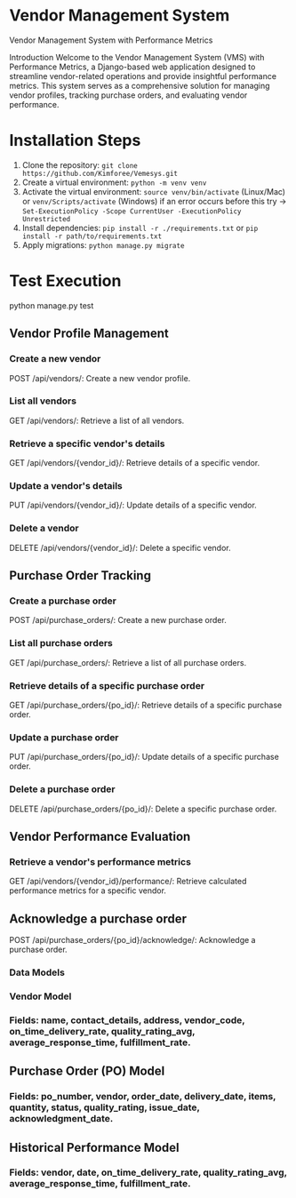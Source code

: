 # Vendor Management System
 Vendor Management System with Performance Metrics

Introduction
Welcome to the Vendor Management System (VMS) with Performance Metrics, a Django-based web application designed to streamline vendor-related operations and provide insightful performance metrics. This system serves as a comprehensive solution for managing vendor profiles, tracking purchase orders, and evaluating vendor performance.

# Installation Steps
1. Clone the repository: `git clone https://github.com/Kimforee/Vemesys.git`
2. Create a virtual environment: `python -m venv venv`
3. Activate the virtual environment: `source venv/bin/activate` (Linux/Mac) or `venv/Scripts/activate` (Windows) if an error occurs before this try -> `Set-ExecutionPolicy -Scope CurrentUser -ExecutionPolicy Unrestricted`
4. Install dependencies: `pip install -r ./requirements.txt` or `pip install -r path/to/requirements.txt`
5. Apply migrations: `python manage.py migrate`

# Test Execution
python manage.py test

## Vendor Profile Management
### Create a new vendor
POST /api/vendors/: Create a new vendor profile.

### List all vendors
GET /api/vendors/: Retrieve a list of all vendors.

### Retrieve a specific vendor's details
GET /api/vendors/{vendor_id}/: Retrieve details of a specific vendor.

### Update a vendor's details
PUT /api/vendors/{vendor_id}/: Update details of a specific vendor.

### Delete a vendor
DELETE /api/vendors/{vendor_id}/: Delete a specific vendor.

## Purchase Order Tracking

### Create a purchase order
 POST /api/purchase_orders/: Create a new purchase order.

### List all purchase orders
 GET /api/purchase_orders/: Retrieve a list of all purchase orders.

### Retrieve details of a specific purchase order
 GET /api/purchase_orders/{po_id}/: Retrieve details of a specific purchase order. 

### Update a purchase order
 PUT /api/purchase_orders/{po_id}/: Update details of a specific purchase order.

### Delete a purchase order
 DELETE /api/purchase_orders/{po_id}/: Delete a specific purchase order.

## Vendor Performance Evaluation
### Retrieve a vendor's performance metrics
 GET /api/vendors/{vendor_id}/performance/: Retrieve calculated performance metrics for a specific vendor.

## Acknowledge a purchase order
 POST /api/purchase_orders/{po_id}/acknowledge/: Acknowledge a purchase order.

### Data Models
### Vendor Model
### Fields: name, contact_details, address, vendor_code, on_time_delivery_rate, quality_rating_avg, average_response_time, fulfillment_rate.

## Purchase Order (PO) Model
### Fields: po_number, vendor, order_date, delivery_date, items, quantity, status, quality_rating, issue_date, acknowledgment_date.

## Historical Performance Model
### Fields: vendor, date, on_time_delivery_rate, quality_rating_avg, average_response_time, fulfillment_rate.


